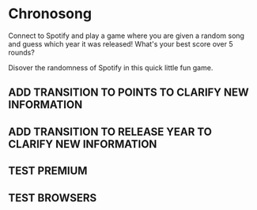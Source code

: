 # Chronosong

Connect to Spotify and play a game where you are given a random song and guess which year it was released! What's your best score over 5 rounds?

Disover the randomness of Spotify in this quick little fun game.

## ADD TRANSITION TO POINTS TO CLARIFY NEW INFORMATION
## ADD TRANSITION TO RELEASE YEAR TO CLARIFY NEW INFORMATION
## TEST PREMIUM
## TEST BROWSERS
